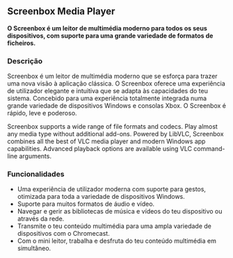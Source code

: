 <!-- Markdown version of store listing for localization. -->
<!-- Feel free to adapt or modify key points if necessary. -->
## Screenbox Media Player

**O Screenbox é um leitor de multimédia moderno para todos os seus dispositivos, com suporte para uma grande variedade de formatos de ficheiros.**

### Descrição

Screenbox é um leitor de multimédia moderno que se esforça para trazer uma nova visão à aplicação clássica. O Screenbox oferece uma experiência de utilizador elegante e intuitiva que se adapta às capacidades do teu sistema. Concebido para uma experiência totalmente integrada numa grande variedade de dispositivos Windows e consolas Xbox. O Screenbox é rápido, leve e poderoso.

Screenbox supports a wide range of file formats and codecs. Play almost any media type without additional add-ons. Powered by LibVLC, Screenbox combines all the best of VLC media player and modern Windows app capabilities. Advanced playback options are available using VLC command-line arguments.

### Funcionalidades

- Uma experiência de utilizador moderna com suporte para gestos, otimizada para toda a variedade de dispositivos Windows.
- Suporte para muitos formatos de áudio e vídeo.
- Navegar e gerir as bibliotecas de música e vídeos do teu dispositivo ou através da rede.
- Transmite o teu conteúdo multimédia para uma ampla variedade de dispositivos com o Chromecast.
- Com o mini leitor, trabalha e desfruta do teu conteúdo multimédia em simultâneo.
